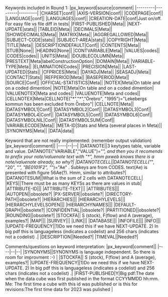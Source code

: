 
Keywords included in Round 1:
|px_keyword|source|comment|
|---------|---------|---------|
|CHARSET|conf||
|AXIS-VERSION|conf||
|CODEPAGE|conf||
|LANGUAGE|conf||
|LANGUAGES|conf||
|CREATION-DATE|conf|Just on/off. For easy file vs file diff in tests|
|FIRST-PUBLISHED|Meta||
|NEXT-UPDATE|stats||
|TABLEID|Meta||
|DECIMALS|Meta||
|SHOWDECIMALS|Meta||
|MATRIX|Meta||
|AGGREGALLOWED|Meta||
|SUBJECT-CODE|stats||
|SUBJECT-AREA|stats||
|COPYRIGHT|Meta||
|TITLE|Meta||
|DESCRIPTIONDEFAULT|Conf||
|CONTENTS|Meta||
|STUB|None||
|HEADING|None||
|CONTVARIABLE|Meta||
|VALUES|codes||
|CODES|codes||
|UNITS|Meta||
|DOUBLECOLUMN|Meta||
|PRESTEXT|Meta|labelConstructionOption|
|DOMAIN|Meta||
|VARIABLE-TYPE|Meta||
|ELIMINATION|Codes||
|PRECISION|Meta||
|LAST-UPDATED|Stats||
|CFPRICES|Meta||
|DAYADJ|Meta||
|SEASADJ|Meta||
|CONTACT|Stats||
|REFPERIOD|Meta||
|BASEPERIOD|Meta||
|SOURCE|Conf||
|OFFICIAL-STATISTICS|Meta||
|NOTEX|Meta|On table and on a coded dimention|
|NOTE|Meta|On table and on a coded dimention|
|VALUENOTEX|Meta and codes||
|VALUENOTE|Meta and codes||
|CELLNOTEX|Meta|CELLNOTE("\*","\*","Örebro", "1995")="Lekebergs kommun has been excluded from Örebro"|
|CELLNOTE|Meta||
|DATASYMBOL1|Conf||
|DATASYMBOL2|Conf||
|DATASYMBOL3|Conf||
|DATASYMBOL4|Conf||
|DATASYMBOL5|Conf||
|DATASYMBOL6|Conf||
|DATASYMBOLNIL|Conf||
|DATASYMBOLSUM|Conf||
|VARIABLECODE|Meta||
|META-ID|Stats and Meta (several places in Meta)||
|SYNONYMS|Meta||
|DATA|data||


Keyword that are not really implemented:
(remember output validation)
|px_keyword|comment||
|----|--|--|
|DATANOTE||3 keytypes table, variable and value. DATANOTE("VARIABLE","VALUE")="*", and then you it recomends to prefix your note/valuenote text with "\*", hmm pxweb knows there is a note/valuenote already, so why?|
|DATANOTECELL||DATANOTECELL("*", "20", "*", "BE0101F2", "*")="Ae" . Subkeys are from CODES. text(Ae) is presented with figure 56Ae(?).  Hmm, similar to attributes?|
|DATANOTESUM||What is the sum of 2 cells with DATANOTECELL|
|KEYS||There must be as many KEYSs as there are values in stub|
|ATTRIBUTE-ID|||
|ATTRIBUTE-TEXT|||
|ATTRIBUTES|||
|AUTOPEN||obsolete?|
|PX-SERVER||obsolete?|
|DIRECTORY-PATH||obsolete?|
|HIERARCHIES|||
|HIERARCHYLEVELS|||
|HIERARCHYLEVELSOPEN|||
|HIERARCHYNAMES|||
|DEFAULT-GRAPH||obsolete?|
|CONFIDENTIAL||obsolete?|
|PARTITIONED||obsolete?|
|ROUNDING||obsolete?|
|STOCKFA|| S (stock), F(flow) and A (average), examples?|
|MAP|||
|SURVEY|||
|LINK|||
|DATABASE|||
|INFOFILE|||
|INFO|||
|UPDATE-FREQUENCY||1)Do we need this if we have NEXT-UPDATE. 2) In big pdf this is languageless (indicates a codelist) and 256 chars (indicates not a codelist) .|
|DESCRIPTION||Needed?|
|TIMEVAL||Needed?|

Comments/questions on keyword interpretation:
|px_keyword|comment||
|----|--|--|
|SYNONYMS||SYNONYMS is language independent. So there is room for improvment :-) |
|STOCKFA|| S (stock), F(flow) and A (average), examples?|
|UPDATE-FREQUENCY||1)Do we need this if we have NEXT-UPDATE. 2) In big pdf this is languageless (indicates a codelist) and 256 chars (indicates not a codelist) .|
|FIRST-PUBLISHED|Y|Big pdf:The date when the data cube was first published in the format CCYYMMDD hh:mm. Me: The first time a cube with this id was published or is this for revisions:The first time data for 2023 was pulished  |
